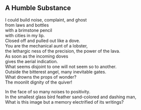 A Humble Substance
------------------
I could build noise, complaint, and ghost  
from laws and bottles  
with a brimstone pencil  
with cities in my lip.  
Closed off and pulled out like a dove.  
You are the mechanical aunt of a lobster,  
the lethargic ness of the precision, the power of the lava.  
As soon as the incoming doves  
gives the aerial indication.  
What seems disjoint to one will not seem so to another.  
Outside the bitterest angel, many inevitable gates.  
What drowns the props of wonder?  
The moonlit dignity of the quiver!  
  
In the face of so many noises to positivity.  
In the smallest glass bird feather sand-colored and dashing man,  
What is this image but a memory electrified of its writings?  
